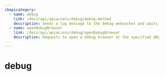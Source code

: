 ```yaml
---
cbapicategory:
  - name: debug
    link: /docs/api/apiaccess/debug/debug-method
    description: Sends a log message to the debug websocket and waits for a response.
  - name: openDebugBrowser
    link: /docs/api/apiaccess/debug/openDebugBrowser
    description: Requests to open a debug browser at the specified URL and port.

---
```

# debug
<CBAPICategory />
